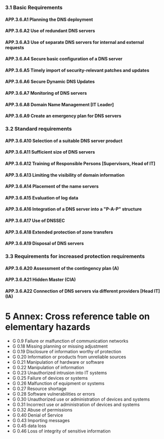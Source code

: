 ### 3.1 Basic Requirements
#### APP.3.6.A1 Planning the DNS deployment
#### APP.3.6.A2 Use of redundant DNS servers
#### APP.3.6.A3 Use of separate DNS servers for internal and external requests
#### APP.3.6.A4 Secure basic configuration of a DNS server
#### APP.3.6.A5 Timely import of security-relevant patches and updates
#### APP.3.6.A6 Secure Dynamic DNS Updates
#### APP.3.6.A7 Monitoring of DNS servers
#### APP.3.6.A8 Domain Name Management [IT Leader]
#### APP.3.6.A9 Create an emergency plan for DNS servers
### 3.2 Standard requirements
#### APP.3.6.A10 Selection of a suitable DNS server product
#### APP.3.6.A11 Sufficient size of DNS servers
#### APP.3.6.A12 Training of Responsible Persons [Supervisors, Head of IT]
#### APP.3.6.A13 Limiting the visibility of domain information
#### APP.3.6.A14 Placement of the name servers
#### APP.3.6.A15 Evaluation of log data
#### APP.3.6.A16 Integration of a DNS server into a "P-A-P" structure
#### APP.3.6.A17 Use of DNSSEC
#### APP.3.6.A18 Extended protection of zone transfers
#### APP.3.6.A19 Disposal of DNS servers
### 3.3 Requirements for increased protection requirements
#### APP.3.6.A20 Assessment of the contingency plan (A)
#### APP.3.6.A21 Hidden Master (CIA)
#### APP.3.6.A22 Connection of DNS servers via different providers [Head IT] (IA)
# 5 Annex: Cross reference table on elementary hazards
* G 0.9 Failure or malfunction of communication networks
* G 0.18 Missing planning or missing adjustment
* G 0.19 Disclosure of information worthy of protection
* G 0.20 Information or products from unreliable sources
* G 0.21 Manipulation of hardware or software
* G 0.22 Manipulation of information
* G 0.23 Unauthorized intrusion into IT systems
* G 0.25 Failure of devices or systems
* G 0.26 Malfunction of equipment or systems
* G 0.27 Resource shortage
* G 0.28 Software vulnerabilities or errors
* G 0.30 Unauthorized use or administration of devices and systems
* G 0.31 Incorrect use or administration of devices and systems
* G 0.32 Abuse of permissions
* G 0.40 Denial of Service
* G 0.43 Importing messages
* G 0.45 data loss
* G 0.46 Loss of integrity of sensitive information

